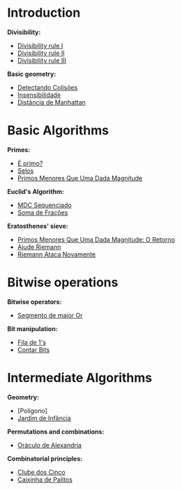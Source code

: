 # Introduction
**Divisibility:**
- [Divisibility rule I](https://github.com/3Strela/Competitive_Programing/blob/master/Studies/NepsAcademy/AnyEx/CriteriosDivisibilidadeI.cpp)
- [Divisibility rule II](https://github.com/3Strela/Competitive_Programing/blob/master/Studies/NepsAcademy/AnyEx/CriteriosDivisibilidadeII.cpp)
- [Divisibility rule III](https://github.com/3Strela/Competitive_Programing/blob/master/Studies/NepsAcademy/AnyEx/CriteriosDivisibilidadeIII.cpp)

**Basic geometry:**
- [Detectando Colisões](https://github.com/3Strela/Competitive_Programing/blob/master/Studies/NepsAcademy/AnyEx/DetectandoColisoes.cpp)
- [Insensibilidade](https://github.com/3Strela/Competitive_Programing/blob/master/Studies/NepsAcademy/AnyEx/Insensibilidade.cpp)
- [Distância de Manhattan](https://github.com/3Strela/Competitive_Programing/blob/master/Studies/NepsAcademy/AnyEx/DistanciaManhattan.cpp)

# Basic Algorithms
**Primes:**
- [É primo?](https://github.com/3Strela/Competitive_Programing/blob/master/Studies/NepsAcademy/AnyEx/Ehprimo.cpp)
- [Selos](https://github.com/3Strela/Competitive_Programing/blob/master/Studies/NepsAcademy/AnyEx/Selos.cpp)
- [Primos Menores Que Uma Dada Magnitude](https://github.com/3Strela/Competitive_Programing/blob/master/Studies/NepsAcademy/AnyEx/PrimosMagnitude.cpp)

**Euclid's Algorithm:**
- [MDC Sequenciado](https://github.com/3Strela/Competitive_Programing/blob/master/Studies/NepsAcademy/AnyEx/MDCSequenciado.cpp)
- [Soma de Frações](https://github.com/3Strela/Competitive_Programing/blob/master/Studies/NepsAcademy/AnyEx/SomaFracoes.cpp)

**Eratosthenes' sieve:**
- [Primos Menores Que Uma Dada Magnitude: O Retorno](https://github.com/3Strela/Competitive_Programing/blob/master/Studies/NepsAcademy/AnyEx/PrimosMagnitudeRetorno.cpp)
- [Ajude Riemann](https://github.com/3Strela/Competitive_Programing/blob/master/Studies/NepsAcademy/AnyEx/AjudeRiemann.cpp)
- [Riemann Ataca Novamente](https://github.com/3Strela/Competitive_Programing/blob/master/Studies/NepsAcademy/AnyEx/RiemannNovamente.cpp)

# Bitwise operations
**Bitwise operators:**
- [Segmento de maior Or](https://github.com/3Strela/Competitive_Programing/blob/master/Studies/NepsAcademy/AnyEx/SegmentoDeMaiorOr.cpp)

**Bit manipulation:**
- [Fila de 1's](https://github.com/3Strela/Competitive_Programing/blob/master/Studies/NepsAcademy/AnyEx/FilaDe1.cpp)
- [Contar Bits](https://github.com/3Strela/Competitive_Programing/blob/master/Studies/NepsAcademy/AnyEx/ContarBits.cpp)

# Intermediate Algorithms
**Geometry:**
- [Polígono]
- [Jardim de Infância](https://github.com/3Strela/Competitive_Programing/blob/master/Studies/NepsAcademy/AnyEx/JardimInfancia.cpp)

**Permutations and combinations:**
- [Oráculo de Alexandria](https://github.com/3Strela/Competitive_Programing/blob/master/Studies/NepsAcademy/AnyEx/OraculoAlexandria.cpp)

**Combinatorial principles:**
- [Clube dos Cinco](https://github.com/3Strela/Competitive_Programing/blob/master/Studies/NepsAcademy/AnyEx/ClubeCinco.cpp)
- [Caixinha de Palitos](https://github.com/3Strela/Competitive_Programing/blob/master/Studies/NepsAcademy/AnyEx/CaixinhaPalitos.cpp)